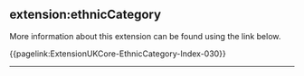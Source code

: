 ## extension:ethnicCategory

More information about this extension can be found using the link below.

{{pagelink:ExtensionUKCore-EthnicCategory-Index-030}}

---
